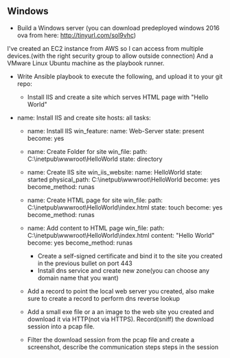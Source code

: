 ## Windows

  - Build a Windows server (you can download predeployed windows 2016 ova from here: http://tinyurl.com/sol9vhc)
  
  I've created an EC2 instance from AWS so I can access from multiple devices.(with the right security group to allow outside connection)
  And a VMware Linux Ubuntu machine as the playbook runner. 
  
  - Write Ansible playbook to execute the following, and upload it to your git repo:
      * Install IIS and create a site which serves HTML page with "Hello World"




- name: Install IIS and create site 
  hosts: all 
  tasks:
    - name: Install IIS
      win_feature:
        name: Web-Server
        state: present
        become: yes
    - name: Create Folder for site
      win_file:
        path: C:\inetpub\wwwroot\HelloWorld
        state: directory
    - name: Create IIS site
      win_iis_website:
        name: HelloWorld
        state: started
        physical_path: C:\inetpub\wwwroot\HelloWorld
        become: yes
        become_method: runas
    - name: Create HTML page for site
      win_file:
        path: C:\inetpub\wwwroot\HelloWorld\index.html
        state: touch
        become: yes
        become_method: runas
    - name: Add content to HTML page
      win_file:
        path: C:\inetpub\wwwroot\HelloWorld\index.html
        content: "Hello World"
        become: yes
        become_method: runas


      
      
      * Create a self-signed certificate and bind it to the site you created in the previous bullet on port 443
      * Install dns service and create new zone(you can choose any domain name that you want)
  - Add a record to point the local web server you created, also make sure to create a record to perform dns reverse lookup
  - Add a small exe file or a an image to the web site you created and download it via HTTP(not via HTTPS). Record(sniff) the download session into a pcap file.
  - Filter the download session from the pcap file and create a screenshot, describe the communication steps steps in the session
